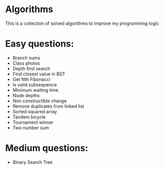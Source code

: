 # Algorithms
This is a collection of solved algorithms to improve my programming logic

# Easy questions:
- Branch sums
- Class photos
- Depth first search
- Find closest value in BST
- Get Nth Fibonacci
- Is valid subsequence
- Minimum waiting time
- Node depths
- Non constructible change
- Remove duplicates from linked list
- Sorted squared array
- Tandem bicycle
- Tournament winner
- Two number sum

# Medium questions:
- Binary Search Tree
